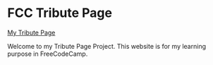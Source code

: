 # FCC Tribute Page

[My Tribute Page](https://fyen45.github.io/FCC-Tribute-Page/)

Welcome to my Tribute Page Project.
This website is for my learning purpose in FreeCodeCamp.
